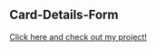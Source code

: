  ## Card-Details-Form
 <p>
    <a href="https://mateus-s-quintanilha.github.io/ip-addresss-tracker/index.html" target="_blank">Click here and check out my project!
   </a>
 </p>